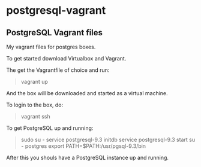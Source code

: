 postgresql-vagrant
==================

PostgreSQL Vagrant files
------------------------

My vagrant files for postgres boxes.

To get started download Virtualbox and Vagrant.

The get the Vagrantfile of choice and run:
> vagrant up

And the box will be downloaded and started as a virtual machine.

To login to the box, do:
> vagrant ssh

To get PostgreSQL up and running:

> sudo su -
> service postgresql-9.3 initdb
> service postgresql-9.3 start
> su - postgres
> export PATH=$PATH:/usr/pgsql-9.3/bin

After this you shouls have a PostgreSQL instance up and running.

